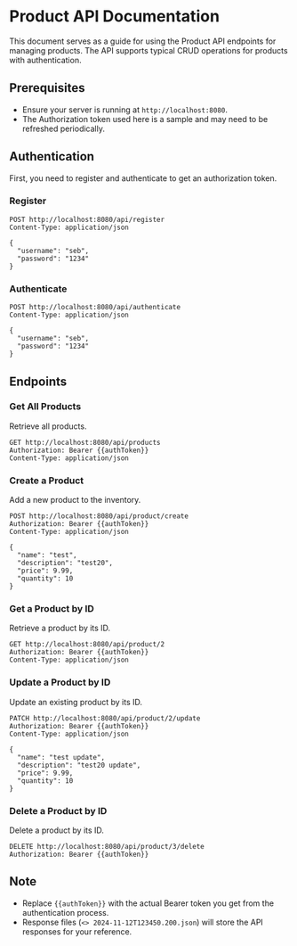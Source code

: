 # Product API Documentation

This document serves as a guide for using the Product API endpoints for managing products. The API supports typical CRUD operations for products with authentication.

## Prerequisites

- Ensure your server is running at `http://localhost:8080`.
- The Authorization token used here is a sample and may need to be refreshed periodically.

## Authentication

First, you need to register and authenticate to get an authorization token.

### Register

```http_request
POST http://localhost:8080/api/register
Content-Type: application/json

{
  "username": "seb",
  "password": "1234"
}

```

### Authenticate

```http_request
POST http://localhost:8080/api/authenticate
Content-Type: application/json

{
  "username": "seb",
  "password": "1234"
}

```

## Endpoints

### Get All Products

Retrieve all products.

```http_request
GET http://localhost:8080/api/products
Authorization: Bearer {{authToken}}
Content-Type: application/json

```

### Create a Product

Add a new product to the inventory.

```http_request
POST http://localhost:8080/api/product/create
Authorization: Bearer {{authToken}}
Content-Type: application/json

{
  "name": "test",
  "description": "test20",
  "price": 9.99,
  "quantity": 10
}

```

### Get a Product by ID

Retrieve a product by its ID.

```http_request
GET http://localhost:8080/api/product/2
Authorization: Bearer {{authToken}}
Content-Type: application/json

```

### Update a Product by ID

Update an existing product by its ID.

```http_request
PATCH http://localhost:8080/api/product/2/update
Authorization: Bearer {{authToken}}
Content-Type: application/json

{
  "name": "test update",
  "description": "test20 update",
  "price": 9.99,
  "quantity": 10
}

```

### Delete a Product by ID

Delete a product by its ID.

```http_request
DELETE http://localhost:8080/api/product/3/delete
Authorization: Bearer {{authToken}}

```

## Note

- Replace `{{authToken}}` with the actual Bearer token you get from the authentication process.
- Response files (`<> 2024-11-12T123450.200.json`) will store the API responses for your reference.
